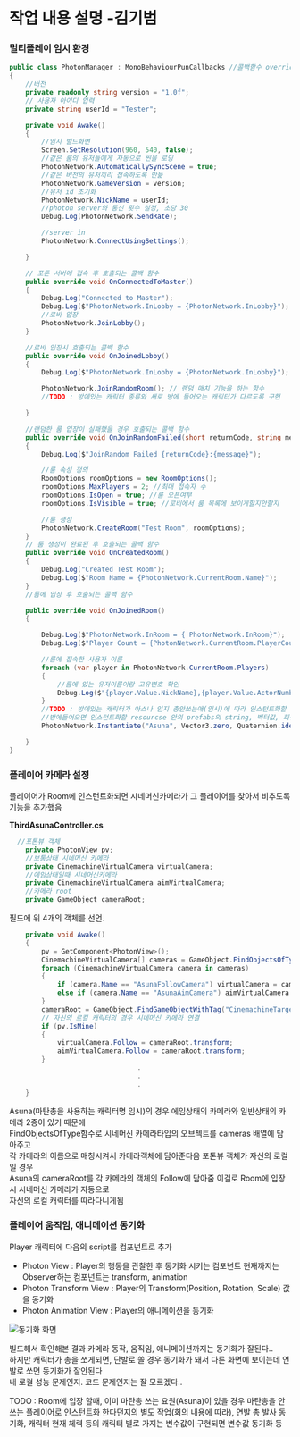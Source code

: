 # 작업 내용 설명 -김기범 


### 멀티플레이 임시 환경 

```c#
public class PhotonManager : MonoBehaviourPunCallbacks //콜백함수 override를 위해 상속
{
    //버전
    private readonly string version = "1.0f";
    // 사용자 아이디 입력
    private string userId = "Tester";

    private void Awake()
    {   
        //임시 빌드화면
        Screen.SetResolution(960, 540, false);
        //같은 룸의 유저들에게 자동으로 씬을 로딩
        PhotonNetwork.AutomaticallySyncScene = true;
        //같은 버전의 유저끼리 접속하도록 만듦
        PhotonNetwork.GameVersion = version;
        //유저 id 초기화
        PhotonNetwork.NickName = userId;
        //photon server와 통신 횟수 설정, 초당 30
        Debug.Log(PhotonNetwork.SendRate);

        //server in
        PhotonNetwork.ConnectUsingSettings();

    }

    // 포톤 서버에 접속 후 호출되는 콜백 함수
    public override void OnConnectedToMaster()
    {
        Debug.Log("Connected to Master");
        Debug.Log($"PhotonNetwork.InLobby = {PhotonNetwork.InLobby}"); // ==> false
        //로비 입장
        PhotonNetwork.JoinLobby(); 
    }

    //로비 입장시 호출되는 콜백 함수
    public override void OnJoinedLobby()
    {
        Debug.Log($"PhotonNetwork.InLobby = {PhotonNetwork.InLobby}"); // == > true

        PhotonNetwork.JoinRandomRoom(); // 랜덤 매치 기능을 하는 함수
        //TODO : 방에있는 캐릭터 종류와 새로 방에 들어오는 캐릭터가 다르도록 구현

    }

    //랜덤한 룸 입장이 실패했을 경우 호출되는 콜백 함수
    public override void OnJoinRandomFailed(short returnCode, string message)
    {
        Debug.Log($"JoinRandom Failed {returnCode}:{message}");

        //룸 속성 정의
        RoomOptions roomOptions = new RoomOptions();
        roomOptions.MaxPlayers = 2; //최대 접속자 수
        roomOptions.IsOpen = true; //룸 오픈여부
        roomOptions.IsVisible = true; //로비에서 룸 목록에 보이게할지안할지

        //룸 생성
        PhotonNetwork.CreateRoom("Test Room", roomOptions);
    }
    // 룸 생성이 완료된 후 호출되는 콜백 함수
    public override void OnCreatedRoom()
    {
        Debug.Log("Created Test Room");
        Debug.Log($"Room Name = {PhotonNetwork.CurrentRoom.Name}");
    }
    //룸에 입장 후 호출되는 콜백 함수

    public override void OnJoinedRoom()
    {

        Debug.Log($"PhotonNetwork.InRoom = { PhotonNetwork.InRoom}");
        Debug.Log($"Player Count = {PhotonNetwork.CurrentRoom.PlayerCount}");

        //룸에 접속한 사용자 이름
        foreach (var player in PhotonNetwork.CurrentRoom.Players)
        {
            //룸에 있는 유저이름이랑 고유변호 확인
            Debug.Log($"{player.Value.NickName},{player.Value.ActorNumber}");
        }
        //TODO : 방에있는 캐릭터가 아스나 인지 총안쏘는애(임시)에 따라 인스턴트화할 프리팹 바꿔줘야됨
        //방에들어오면 인스턴트화할 resourcse 안의 prefabs의 string, 벡터값, 회전값 넣어서 복사
        PhotonNetwork.Instantiate("Asuna", Vector3.zero, Quaternion.identity);

    }
}
```

### 플레이어 카메라 설정

플레이어가 Room에 인스턴트화되면 시네머신카메라가 그 플레이어를 찾아서 비추도록 기능을 추가했음

**ThirdAsunaController.cs**
```c#
  //포톤뷰 객체
    private PhotonView pv;
    //보통상태 시네머신 카메라
    private CinemachineVirtualCamera virtualCamera;
    //에임상태일때 시네머신카메라
    private CinemachineVirtualCamera aimVirtualCamera;
    //카메라 root
    private GameObject cameraRoot;
```
필드에 위 4개의 객체를 선언.

```c#
    private void Awake()
    {
        pv = GetComponent<PhotonView>();
        CinemachineVirtualCamera[] cameras = GameObject.FindObjectsOfType<CinemachineVirtualCamera>();
        foreach (CinemachineVirtualCamera camera in cameras)
        {
            if (camera.Name == "AsunaFollowCamera") virtualCamera = camera;
            else if (camera.Name == "AsunaAimCamera") aimVirtualCamera = camera;
        }
        cameraRoot = GameObject.FindGameObjectWithTag("CinemachineTarget");
        // 자신의 로컬 캐릭터의 경우 시네머신 카메라 연결
        if (pv.IsMine)
        {
            virtualCamera.Follow = cameraRoot.transform;
            aimVirtualCamera.Follow = cameraRoot.transform;
        }
                                .
                                .
                                .
    }
```
Asuna(마탄총을 사용하는 캐릭터명 임시)의 경우 에임상태의 카메라와 일반상태의 카메라 2종이 있기 때문에  
FindObjectsOfType함수로 시네머신 카메라타입의 오브젝트를 cameras 배열에 담아주고  
각 카메라의 이름으로 매칭시켜서 카메라객체에 담아준다음 포톤뷰 객체가 자신의 로컬일 경우  
Asuna의 cameraRoot를 각 카메라의 객체의 Follow에 담아줌 이걸로 Room에 입장시 시네머신 카메라가 자동으로  
자신의 로컬 캐릭터를 따라다니게됨

### 플레이어 움직임, 애니메이션 동기화
Player 캐릭터에 다음의 script를 컴포넌트로 추가
+ Photon View : Player의 행동을 관찰한 후 동기화 시키는 컴포넌트 현재까지는 Observer하는 컴포넌트는 transform, animation
+ Photon Transform View : Player의 Transform(Position, Rotation, Scale) 값을 동기화
+ Photon Animation View : Player의 애니메이션을 동기화

![동기화 화면](https://user-images.githubusercontent.com/28584160/213841472-59494766-596c-414b-8e9a-0b016ef0e094.png)

빌드해서 확인해본 결과 카메라 동작, 움직임, 애니메이션까지는 동기화가 잘된다..  
하지만 캐릭터가 총을 쏘게되면, 단발로 쏠 경우 동기화가 돼서 다른 화면에 보이는데 연발로 쏘면 동기화가 잘안된다  
내 로컬 성능 문제인지. 코드 문제인지는 잘 모르겠다.. 

TODO : 
Room에 입장 할때, 이미 마탄총 쓰는 요원(Asuna)이 있을 경우 마탄총을 안쓰는 플레이어로 인스턴트화 한다던지의 별도 작업(회의 내용에 따라), 연발 총 발사 동기화, 캐릭터 현재 체력 등의 캐릭터 별로 가지는 변수값이 구현되면 변수값 동기화 등

   

